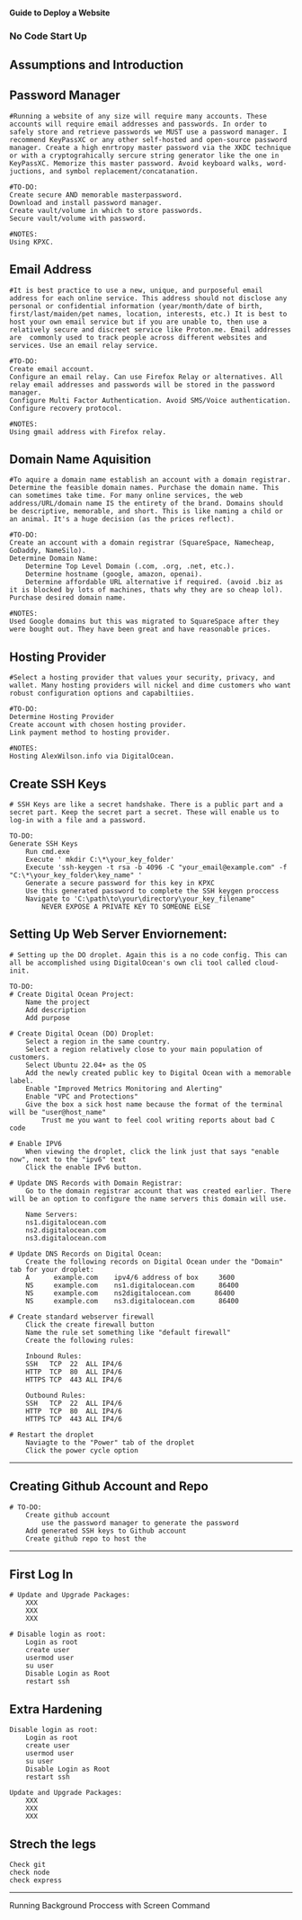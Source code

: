 #### Guide to Deploy a Website

### No Code Start Up

## Assumptions and Introduction

## Password Manager
    #Running a website of any size will require many accounts. These accounts will require email addresses and passwords. In order to safely store and retrieve passwords we MUST use a password manager. I recommend KeyPassXC or any other self-hosted and open-source password manager. Create a high enrtropy master password via the XKDC technique or with a cryptograhically sercure string generator like the one in KeyPassXC. Memorize this master password. Avoid keyboard walks, word-juctions, and symbol replacement/concatanation.

    #TO-DO:
    Create secure AND memorable masterpassword.
    Download and install password manager.
    Create vault/volume in which to store passwords.
    Secure vault/volume with password.

    #NOTES:
    Using KPXC.

## Email Address
    #It is best practice to use a new, unique, and purposeful email address for each online service. This address should not disclose any personal or confidential information (year/month/date of birth, first/last/maiden/pet names, location, interests, etc.) It is best to host your own email service but if you are unable to, then use a relatively secure and discreet service like Proton.me. Email addresses are  commonly used to track people across different websites and services. Use an email relay service.

    #TO-DO:
    Create email account.
    Configure an email relay. Can use Firefox Relay or alternatives. All relay email addresses and passwords will be stored in the password manager.
    Configure Multi Factor Authentication. Avoid SMS/Voice authentication.
    Configure recovery protocol.

    #NOTES:
    Using gmail address with Firefox relay.

## Domain Name Aquisition
    #To aquire a domain name establish an account with a domain registrar. Determine the feasible domain names. Purchase the domain name. This can sometimes take time. For many online services, the web address/URL/domain name IS the entirety of the brand. Domains should be descriptive, memorable, and short. This is like naming a child or an animal. It's a huge decision (as the prices reflect). 
    
    #TO-DO:
    Create an account with a domain registrar (SquareSpace, Namecheap, GoDaddy, NameSilo).
    Determine Domain Name:
        Determine Top Level Domain (.com, .org, .net, etc.).
        Determine hostname (google, amazon, openai).
        Determine affordable URL alternative if required. (avoid .biz as it is blocked by lots of machines, thats why they are so cheap lol).
    Purchase desired domain name.

    #NOTES:
    Used Google domains but this was migrated to SquareSpace after they were bought out. They have been great and have reasonable prices.

## Hosting Provider
    #Select a hosting provider that values your security, privacy, and wallet. Many hosting providers will nickel and dime customers who want robust configuration options and capabiltiies. 

    #TO-DO:
    Determine Hosting Provider
    Create account with chosen hosting provider.
    Link payment method to hosting provider.

    #NOTES:
    Hosting AlexWilson.info via DigitalOcean.

## Create SSH Keys
    # SSH Keys are like a secret handshake. There is a public part and a secret part. Keep the secret part a secret. These will enable us to log-in with a file and a password. 

    TO-DO:
    Generate SSH Keys
        Run cmd.exe
        Execute ' mkdir C:\*\your_key_folder'
        Execute 'ssh-keygen -t rsa -b 4096 -C "your_email@example.com" -f "C:\*\your_key_folder\key_name" '
        Generate a secure password for this key in KPXC
        Use this generated password to complete the SSH keygen proccess
        Navigate to 'C:\path\to\your\directory\your_key_filename"
            NEVER EXPOSE A PRIVATE KEY TO SOMEONE ELSE

## Setting Up Web Server Enviornement:
    # Setting up the DO droplet. Again this is a no code config. This can all be accomplished using DigitalOcean's own cli tool called cloud-init.

    TO-DO:
    # Create Digital Ocean Project:
        Name the project
        Add description
        Add purpose

    # Create Digital Ocean (DO) Droplet:
        Select a region in the same country.
        Select a region relatively close to your main population of customers.
        Select Ubuntu 22.04+ as the OS
        Add the newly created public key to Digital Ocean with a memorable label.
        Enable "Improved Metrics Monitoring and Alerting"
        Enable "VPC and Protections"
        Give the box a sick host name because the format of the terminal will be "user@host_name"
            Trust me you want to feel cool writing reports about bad C code

    # Enable IPV6
        When viewing the droplet, click the link just that says "enable now", next to the "ipv6" text
        Click the enable IPv6 button.

    # Update DNS Records with Domain Registrar:
        Go to the domain registrar account that was created earlier. There will be an option to configure the name servers this domain will use.

        Name Servers:
        ns1.digitalocean.com
        ns2.digitalocean.com
        ns3.digitalocean.com

    # Update DNS Records on Digital Ocean:
        Create the following records on Digital Ocean under the "Domain" tab for your droplet:
        A      example.com    ipv4/6 address of box     3600
        NS     example.com    ns1.digitalocean.com      86400
        NS     example.com    ns2digitalocean.com      86400
        NS     example.com    ns3.digitalocean.com      86400
        
    # Create standard webserver firewall
        Click the create firewall button    
        Name the rule set something like "default firewall"
        Create the following rules:

        Inbound Rules:
        SSH   TCP  22  ALL IP4/6
        HTTP  TCP  80  ALL IP4/6
        HTTPS TCP  443 ALL IP4/6

        Outbound Rules:
        SSH   TCP  22  ALL IP4/6
        HTTP  TCP  80  ALL IP4/6
        HTTPS TCP  443 ALL IP4/6

    # Restart the droplet
        Naviagte to the "Power" tab of the droplet
        Click the power cycle option
-----------------------------------------------------------------------------------------------
## Creating Github Account and Repo
    # TO-DO:
        Create github account
            use the password manager to generate the password
        Add generated SSH keys to Github account
        Create github repo to host the 
-----------------------------------------------------------------------------------------------


## First Log In
    # Update and Upgrade Packages:
        XXX
        XXX
        XXX

    # Disable login as root:
        Login as root
        create user
        usermod user
        su user
        Disable Login as Root
        restart ssh


## Extra Hardening
    Disable login as root:
        Login as root
        create user
        usermod user
        su user
        Disable Login as Root
        restart ssh

    Update and Upgrade Packages:
        XXX
        XXX
        XXX


## Strech the legs
    Check git
    check node
    check express


----------------------------------------------------------------------------------------------------------------------------------------------------------------------------------------------------------------------------------------------------------------------------------------------------------------------------------------------------------------------------------------------------------------------------------------------------


Running Background Proccess with Screen Command